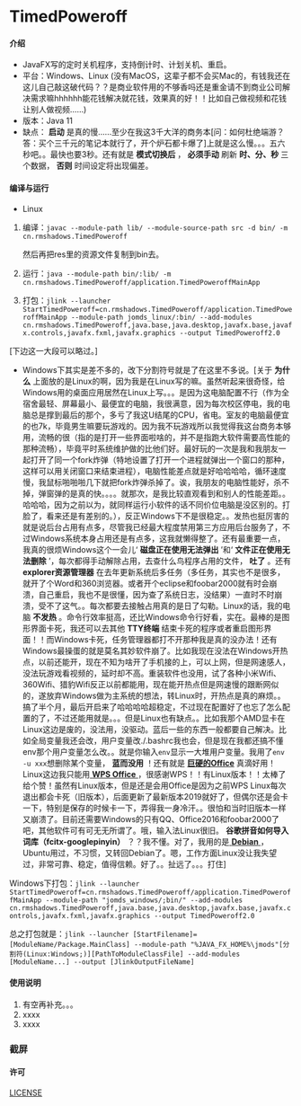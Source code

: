 # TimedPoweroff

#### 介绍

- JavaFX写的定时关机程序，支持倒计时、计划关机、重启。
- 平台：Windows、Linux (没有MacOS，这辈子都不会买Mac的，有钱我还在这儿自己敲这破代码？？是商业软件用的不够香吗还是重金请不到商业公司解决需求嘛hhhhhh能花钱解决就花钱，效果真的好！！比如自己做视频和花钱让别人做视频……)
- 版本：Java 11
- 缺点： **启动** 是真的慢……至少在我这3千大洋的商务本[问：如何杜绝端游？答：买个三千元的笔记本就行了，开个炉石都卡爆了]上就是这么慢。。。五六秒吧。。最快也要3秒。还有就是 **模式切换后** ， **必须手动** 刷新 **时、分、秒** 三个数据， **否则** 时间设定将出现偏差。

#### 编译与运行

- Linux

 1. 编译：`javac --module-path lib/ --module-source-path src -d bin/ -m cn.rmshadows.TimedPoweroff`

    然后再把res里的资源文件复制到bin去。

 1. 运行：`java --module-path bin/:lib/ -m cn.rmshadows.TimedPoweroff/application.TimedPoweroffMainApp`

 1. 打包：`jlink --launcher StartTimedPoweroff=cn.rmshadows.TimedPoweroff/application.TimedPoweroffMainApp --module-path jomds_linux/:bin/ --add-modules cn.rmshadows.TimedPoweroff,java.base,java.desktop,javafx.base,javafx.controls,javafx.fxml,javafx.graphics --output TimedPoweroff2.0`

[下边这一大段可以略过。]

- Windows下其实是差不多的，改下分割符号就是了在这里不多说。[关于 **为什么** 上面放的是Linux的啊，因为我是在Linux写的嘛。虽然听起来很奇怪，给Windows用的桌面应用居然在Linux上写。。。是因为这电脑配置不行（作为全宿舍最轻、屏幕最小、最便宜的电脑，我很满意，因为每次校区停电，我的电脑总是撑到最后的那个，多亏了我这U结尾的CPU，省电。室友的电脑最便宜的也7k，毕竟男生嘛要玩游戏的。因为我不玩游戏所以我觉得我这台商务本够用，流畅的很（指的是打开一些界面啦啥的，并不是指跑大软件需要高性能的那种流畅），毕竟平时系统维护做的比他们好。最好玩的一次是我和我朋友一起打开了同一个fork炸弹（特地设置了打开一个进程就弹出一个窗口的那种，这样可以用关闭窗口来结束进程），电脑性能差点就是好哈哈哈哈，循环速度慢，我鼠标啪啪啪几下就把fork炸弹杀掉了。诶，我朋友的电脑性能好，杀不掉，弹窗弹的是真的快。。。。就那次，是我比较直观看到和别人的性能差距。。哈哈哈，因为之前以为，就同样运行小软件的话不同价位电脑是没区别的。打脸了，看来还是有差别的。），反正Windows下不是很稳定。。发热也挺厉害的就是说后台占用有点多，尽管我已经最大程度禁用第三方应用后台服务了，不过Windows系统本身占用还是有点多，这我就懒得整了。还有最重要一点，我真的很烦Windows这个一会儿‘ **磁盘正在使用无法弹出** ’和‘ **文件正在使用无法删除** ’，每次都得手动解除占用，去查什么鸟程序占用的文件， **吐了** 。还有 **explorer资源管理器** 在去年更新系统后多任务（多任务，其实也不是很多，就开了个Word和360浏览器。或者开个eclipse和foobar2000就有时会崩溃，自己重启，我也不是很懂，因为查了系统日志，没结果）一直时不时崩溃，受不了这气。。每次都要去接触占用真的是日了勾勒。Linux的话，我的电脑 **不发热** 。命令行效率挺高，还比Windows命令行好看，实在。最棒的是图形界面卡死，我还可以去其他 **TTY终端** 结束卡死的程序或者重启图形界面！！而Windows卡死，任务管理器都打不开那种我是真的没办法！还有Windows最操蛋的就是莫名其妙软件崩了。比如我现在没法在Windows开热点，以前还能开，现在不知为啥开了手机接的上，可以上网，但是网速感人，没法玩游戏看视频的，延时却不高。重装软件也没用，试了各种小米Wifi、360Wifi、猎豹Wifi反正以前都能用，现在能开热点但是网速慢的跟断网似的，遂放弃Windows做为主系统的想法，转Linux时，开热点是真的麻烦。。搞了半个月，最后开启来了哈哈哈哈超稳定，不过现在配置好了也忘了怎么配置的了，不过还能用就是。。。但是Linux也有缺点。。比如我那个AMD显卡在Linux这边是废的，没法用，没驱动。蓝后一些的东西一般都要自己解决。比如全局变量我还会改，用户变量改./.bashrc我也会，但是现在我都还搞不懂env那个用户变量怎么改。。就是你输入`env`显示一大堆用户变量。我用了`env -u xxx`想删除某个变量， **蓝而没用** ！还有就是 **[巨硬的Office](https://www.office.com/)** 真滴好用！Linux这边我只能用[ **WPS Office** ](https://www.wps.cn/product/wpslinux)，很感谢WPS！！有Linux版本！！太棒了给个赞！虽然有Linux版本，但是还是会用Office是因为之前WPS Linux每次退出都会卡死（旧版本），后面更新了最新版本2019就好了，但偶尔还是会卡一下，特别是保存的时候卡一下，弄得我一身冷汗。。很怕和当时旧版本一样又崩溃了。目前还需要Windows的只有QQ、Office2016和foobar2000了吧，其他软件可有可无无所谓了。哦，输入法Linux很旧。 **谷歌拼音如何导入词库（fcitx-googlepinyin）** ？？我不懂。对了，我用的是[ **Debian** ](https://www.debian.org/)，Ubuntu用过，不习惯，又转回Debian了。嗯，工作方面Linux没让我失望过，非常可靠、稳定，值得信赖。好了。。扯远了。。。打住]

Windows下打包：`jlink --launcher StartTimedPoweroff=cn.rmshadows.TimedPoweroff/application.TimedPoweroffMainApp --module-path "jomds_windows/;bin/" --add-modules cn.rmshadows.TimedPoweroff,java.base,java.desktop,javafx.base,javafx.controls,javafx.fxml,javafx.graphics --output TimedPoweroff2.0`

总之打包就是：`jlink --launcher [StartFilename]=[ModuleName/Package.MainClass] --module-path "%JAVA_FX_HOME%\jmods"[分割符(Linux:Windows;)][PathToModuleClassFile] --add-modules [ModuleName...] --output [JlinkOutputFileName]`

#### 使用说明

1.  有空再补充。。。
2.  xxxx
3.  xxxx

### 截屏



#### 许可

[LICENSE](https://gitee.com/rmshadows/TimedPoweroff/new/master?license=Apache-2.0)

